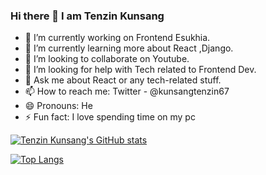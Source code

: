 ### Hi there 👋 I am Tenzin Kunsang

- 🔭 I’m currently working on Frontend Esukhia.
- 🌱 I’m currently learning more about React ,Django.
- 👯 I’m looking to collaborate on Youtube.
- 🤔 I’m looking for help with Tech related to Frontend Dev.
- 💬 Ask me about React or any tech-related stuff.
- 📫 How to reach me: Twitter - @kunsangtenzin67
- 😄 Pronouns: He
- ⚡ Fun fact: I love spending time on my pc

[![Tenzin Kunsang's GitHub stats](https://github-readme-stats.vercel.app/api?username=tenkus47&show_icons=true&theme=radical)](https://github.com/tenkus47/github-readme-stats)

[![Top Langs](https://github-readme-stats.vercel.app/api/top-langs/?username=tenkus47&layout=compact&theme=radical)](https://github.com/tenkus47/github-readme-stats)
